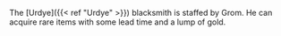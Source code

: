 The [Urdye]({{< ref "Urdye" >}}) blacksmith is staffed by Grom. He can acquire rare items with some lead time and a lump of gold.